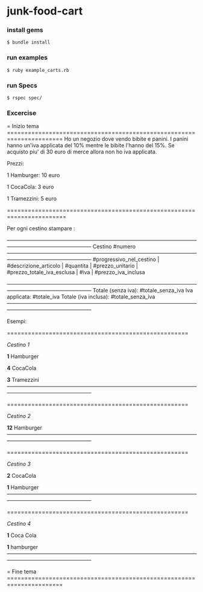 # junk-food-cart

### install gems

`$ bundle install`

### run examples

`$ ruby example_carts.rb`

### run Specs

`$ rspec spec/`


### Excercise

= Inizio tema ======================================================================
Ho un negozio dove vendo bibite e panini.
I panini hanno un'iva applicata del 10% mentre le bibite l'hanno del 15%.
Se acquisto piu' di 30 euro di merce allora non ho iva applicata.

Prezzi:

1 Hamburger: 10 euro

1 CocaCola: 3 euro

1 Tramezzini: 5 euro



=======================================================================

Per ogni cestino stampare :

————————————————————————————————————————————————————
Cestino #numero
————————————————————————————————————————————————————
#progressivo_nel_cestino | #descrizione_articolo | #quantita |  #prezzo_unitario | #prezzo_totale_iva_esclusa | #iva | #prezzo_iva_inclusa

————————————————————————————————————————————————————
Totale (senza iva): #totale_senza_iva
Iva applicata: #totale_iva
Totale (iva inclusa): #totale_senza_iva
————————————————————————————————————————————————————


Esempi:

====================================================

_Cestino 1_

**1** Hamburger

**4** CocaCola

**3** Tramezzini
————————————————————————————————————————————————————

====================================================

_Cestino 2_

**12** Hamburger
————————————————————————————————————————————————————


====================================================

_Cestino 3_

**2** CocaCola

**1** Hamburger
————————————————————————————————————————————————————

====================================================

_Cestino 4_

**1** Coca Cola

**1** hamburger
————————————————————————————————————————————————————

= Fine tema ======================================================================
